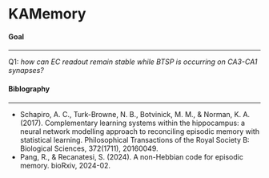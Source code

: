 # KAMemory

#### Goal
---
Q1: *how can EC readout remain stable while BTSP is occurring on CA3-CA1 synapses?*


#### Biblography
---
- Schapiro, A. C., Turk-Browne, N. B., Botvinick, M. M., & Norman, K. A. (2017). Complementary learning systems within the hippocampus: a neural network modelling approach to reconciling episodic memory with statistical learning. Philosophical Transactions of the Royal Society B: Biological Sciences, 372(1711), 20160049.
- Pang, R., & Recanatesi, S. (2024). A non-Hebbian code for episodic memory. bioRxiv, 2024-02.



